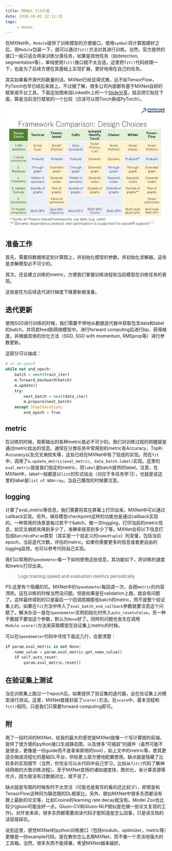 ```yaml
---
title: MXNet fit介绍
date: 2018-10-02 22:11:15
tags:
     - mxnet
---
```

在MXNet中，`Module`提供了训练模型的方便接口。使用`symbol`将计算图建好之后，用`Module`包装一下，就可以通过`fit()`方法对其进行训练。当然，官方提供的接口一般只适合用来训练分类任务，如果是其他任务（如detection, segmentation等），单纯使用`fit()`接口就不太合适。这里把`fit()`代码梳理一下，也是为了后续方便在其基础上实现扩展，更好地用在自己的任务。

其实如果看开源代码数量的话，MXNet已经显得式微，远不如TensorFlow，PyTorch也早已经后来居上。不过据了解，很多公司内部都有基于MXNet自研的框架或平台工具。下面这张图来自LinkedIn上的一个[Slide分享](https://www.slideshare.net/beam2d/differences-of-deep-learning-frameworks)，姑且把它贴在下面，算是当前流行框架的一个比较（应该可以把Torch换成PyTorch）。

![Differences of Deep Learning Frameworks](/img/differences-of-deep-learning-frameworks-22-638.jpg)

<!-- more-->

## 准备工作
首先，需要将数据绑定到计算图上，并初始化模型的参数，并初始化求解器。这些是求解模型必不可少的。

其次，还会建立训练的metric，方便我们掌握训练进程和当前模型在训练任务的表现。

这些是在为后续迭代进行梯度下降更新做准备。

## 迭代更新
使用SGD进行训练的时候，我们需要不停地从数据迭代器中获取包含data和label的batch，并将其feed到网络模型中。进行forward computing后进行bp，获得梯度，并根据具体的优化方法（SGD, SGD with momentum, RMSprop等）进行参数更新。

这部分可以抽成：
``` py
# in an epoch
while not end_epoch:
    batch = next(train_iter)
    m.forward_backward(batch)
    m.update()
    try:
        next_batch = next(data_iter)
        m.prepare(next_batch)
    except StopIteration:
        end_epoch = True
```

## metric
在训练的时候，观察输出的各种metric是必不可少的。我们对训练过程的把握就是通过metric给出的信息。通常在分类任务中常用到的metric有Accuracy，TopK-Accuracy以及交叉熵损失等，这些已经在MXNet中有了现成的实现。而在`fit`中，调用了`m.update_metric(eval_metric, data_batch.label)`实现。这里的`eval_metric`就是我们指定的metric，而`label`是batch提供的label。注意，在MXNet中，label一般都是以`list`的形式给出（对应于多任务学习），也就是说这里的label是`list of NDArray`。当自己魔改的时候要注意。

## logging
计算了eval_metric等信息，我们需要将其在屏幕上打印出来。MXNet中可以通过callback实现。另外，保存模型checkpoint这样的功能也是通过callback实现的。一种常用的场景是每过若干个batch，做一次logging，打印当前的metric信息，如交叉熵损失降到多少了，准确率提高到多少了等。MXNet会将以下信息打包成`BatchEndParam`类型（其实是一个自定义的`namedtuple`）的变量，包括当前epoch，当前迭代次数，评估的metric。如果你需要更多的信息或者更自由的logging监控，也可以参考代码自己实现。

我们以常用的`Speedometer`看一下如何使用这些信息，其功能如下，将训练的速度和metric打印出来。
> Logs training speed and evaluation metrics periodically

PS:这里有个隐藏的坑。MXNet中的`Speedometer`每回调一次，会把`metric`的内容清除。这在训练的时候当然没问题。但是如果是在validation上跑，就会有问题了。这样最终得到的只是最后一个回调周期那些batch的metric，而不是整个验证集上的。如果在`fit`方法中传入了`eval_batch_end_callback`参数就要注意这个问题了。解决办法一是在`Speedometer`实例初始化时传入`auto_reset=False`，另一种干脆就不要加这个参数，默认为`None`好了。同样的问题也发生在调用`Module.score()`方法来获取模型在验证集上metric的时候。

可以在`Speedometer`代码中寻找下面这几行，会更清楚：

``` py
if param.eval_metric is not None:
    name_value = param.eval_metric.get_name_value()
    if self.auto_reset:
        param.eval_metric.reset()
```

## 在验证集上测试
当在训练集上跑过一个epoch后，如果提供了验证集的迭代器，会在验证集上对模型进行测试。这里，MXNet直接封装了`score()`方法。在`score`中，基本流程和`fit()`相同，只是我们只需要forward computing即可。

## 附
用了一段时间的MXNet，给我的最大的感觉是MXNet就像一个写计算图的前端，提供了很方便的python接口生成静态图，以及很多“可插拔”的插件（虽然可能不是很全，更像是一份guide而不是拿来即用的tool），如上文中的metric等，使其更适合做成流程化的基础DL平台，供给更上层方便地配置使用。缺点就是隐藏了比较多的实现细节（当然，你完全可以从代码中自己学习，比如从`fit()`代码了解神经网络的大致训练流程）。至于MXNet宣扬的诸如速度快，图优化，省计算资源等优点，因为我没有过数据对比，就不说了。

缺点就是写图的时候有时不太灵活（可能也是我写的看的还比较少），即使是和TensorFlow这种同为静态图的DL框架比。另外，貌似MXNet中很多东西都没有跟上最新的论文等，比如Cosine的learning rate decay就没有。Model Zoo也比较少(gluon可能会好一点，Gluon-CV和Gluon-NLP貌似是在搞一些论文复现的工作)。对开发来讲，很多东西都需要阅读代码才能知道是怎么回事，只是读文档的话容易踩坑。

说到这里，感觉MXNet的python训练接口（包括module，optimizer，metric等）更像是一份example代码，是在教你怎么去用MXNet，而不像一个灵活地强大的工具箱。当然，很多东西不能得兼，希望MXNet越来越好。
